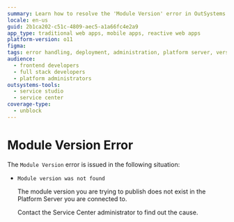 ```yaml
---
summary: Learn how to resolve the 'Module Version' error in OutSystems 11 (O11) when a module version is missing on the Platform Server.
locale: en-us
guid: 2b1ca202-c51c-4809-aec5-a1a66fc4e2a9
app_type: traditional web apps, mobile apps, reactive web apps
platform-version: o11
figma:
tags: error handling, deployment, administration, platform server, version control
audience:
  - frontend developers
  - full stack developers
  - platform administrators
outsystems-tools:
  - service studio
  - service center
coverage-type:
  - unblock
---
```


# Module Version Error

The `Module Version` error is issued in the following situation:

* `Module version was not found`
  
    The module version you are trying to publish does not exist in the Platform Server you are connected to.

    Contact the Service Center administrator to find out the cause.

